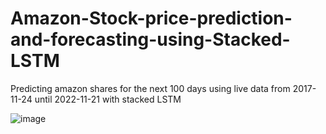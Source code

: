 # Amazon-Stock-price-prediction-and-forecasting-using-Stacked-LSTM
Predicting amazon shares for the next 100 days using live data from 2017-11-24 until 2022-11-21 with stacked LSTM

![image](https://user-images.githubusercontent.com/107466533/204275371-ca6b09ac-70cb-4e6a-ac77-90e3b53da474.png)


